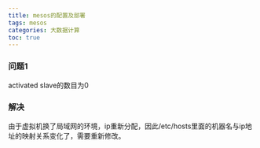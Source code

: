 ```yaml
---
title: mesos的配置及部署
tags: mesos
categories: 大数据计算
toc: true
---
```


### 问题1 

activated slave的数目为0

### 解决

由于虚拟机换了局域网的环境，ip重新分配，因此/etc/hosts里面的机器名与ip地址的映射关系变化了，需要重新修改。

